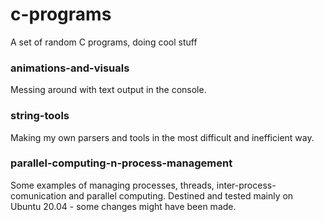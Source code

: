 # c-programs
A set of random C programs, doing cool stuff

### animations-and-visuals
Messing around with text output in the console.

### string-tools
Making my own parsers and tools in the most difficult and inefficient way.

### parallel-computing-n-process-management
Some examples of managing processes, threads, inter-process-comunication and parallel computing.
Destined and tested mainly on Ubuntu 20.04 - some changes might have been made.
